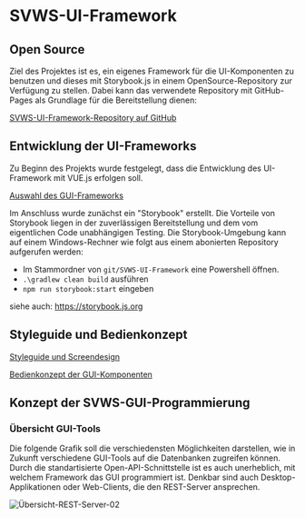 # SVWS-UI-Framework

## Open Source
Ziel des Projektes ist es, ein eigenes Framework für die UI-Komponenten zu benutzen 
und dieses mit Storybook.js in einem OpenSource-Repository zur Verfügung zu stellen.
Dabei kann das verwendete Repository mit GitHub-Pages als Grundlage für die Bereitstellung dienen:

[SVWS-UI-Framework-Repository auf GitHub](https://github.com/SVWS-NRW/SVWS-UI-Framework)

## Entwicklung der UI-Frameworks
Zu Beginn des Projekts wurde festgelegt, dass die Entwicklung des UI-Framework mit VUE.js erfolgen soll. 

[Auswahl des GUI-Frameworks](GUI-Auswahl.md)

Im Anschluss wurde zunächst ein "Storybook" erstellt. 
Die Vorteile von Storybook liegen in der zuverlässigen Bereitstellung und dem vom eigentlichen Code unabhängigen Testing.
Die Storybook-Umgebung kann auf einem Windows-Rechner wie folgt aus einem abonierten Repository aufgerufen werden:

* Im Stammordner von `git/SVWS-UI-Framework` eine Powershell öffnen.
* `.\gradlew clean build` ausführen
* `npm run storybook:start` eingeben

siehe auch: https://storybook.js.org


##  Styleguide und Bedienkonzept 

[Styleguide und Screendesign](Styleguide.md)

[Bedienkonzept der GUI-Komponenten](Bedienkonzept.md)




## Konzept der SVWS-GUI-Programmierung

### Übersicht GUI-Tools
Die folgende Grafik soll die verschiedensten Möglichkeiten darstellen, wie in Zukunft verschiedene GUI-Tools auf die Datenbanken zugreifen können. 
Durch die standartisierte Open-API-Schnittstelle ist es auch unerheblich, mit welchem Framework das GUI programmiert ist. Denkbar sind auch Desktop-Applikationen oder Web-Clients, die den REST-Server ansprechen.


![Übersicht-REST-Server-02](graphics/Übersicht-REST-Server-02.png)

